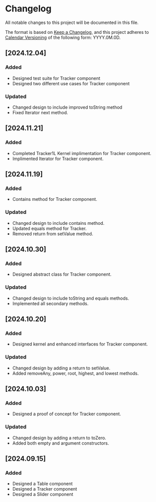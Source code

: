 # Changelog

All notable changes to this project will be documented in this file.

The format is based on [Keep a Changelog](https://keepachangelog.com/en/1.1.0/),
and this project adheres to [Calendar Versioning](https://calver.org/) of
the following form: YYYY.0M.0D.

## [2024.12.04]

### Added

- Designed test suite for Tracker component
- Designed two different use cases for Tracker component

### Updated

- Changed design to include improved toString method
- Fixed Iterator next method.

## [2024.11.21]

### Added

- Completed Tracker1L Kernel implimentation for Tracker component.
- Implimented Iterator for Tracker component.

## [2024.11.19]

### Added

- Contains method for Tracker component.

### Updated

- Changed design to include contains method.
- Updated equals method for Tracker.
- Removed return from setValue method.

## [2024.10.30]

### Added

- Designed abstract class for Tracker component.

### Updated

- Changed design to include toString and equals methods.
- Implemented all secondary methods.

## [2024.10.20]

### Added

- Designed kernel and enhanced interfaces for Tracker component.

### Updated

- Changed design by adding a return to setValue.
- Added removeAny, power, root, highest, and lowest methods.

## [2024.10.03]

### Added

- Designed a proof of concept for Tracker component.

### Updated

- Changed design by adding a return to toZero.
- Added both empty and argument constructors.

## [2024.09.15]

### Added

- Designed a Table component
- Designed a Tracker component
- Designed a Slider component
